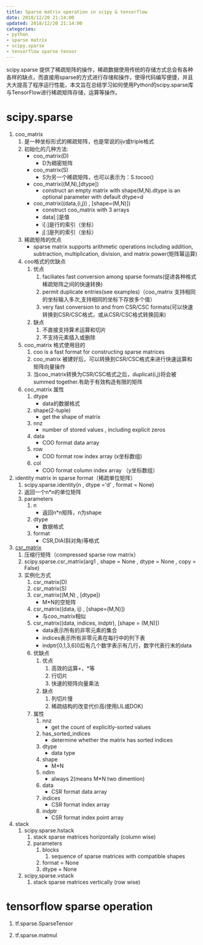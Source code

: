 ```yaml
---
title: Sparse matrix operation in scipy & tensorflow
date: 2018/12/20 21:14:00
updated: 2018/12/20 21:14:00
categories:
- python
- sparse matrix
- scipy.sparse
- tensorflow sparse tensor
---
```


scipy.sparse 提供了稀疏矩阵的操作，稀疏数据使用传统的存储方式总会有各种各样的缺点，而直接用sparse的方式进行存储和操作，使得代码编写便捷，并且大大提高了程序运行性能，本文旨在总结学习如何使用Python的scipy.sparse库与TensorFlow进行稀疏矩阵存储，运算等操作。

<!-- more -->

# scipy.sparse

1. coo_matrix 
   1. 是一种坐标形式的稀疏矩阵，也是常说的ijv或triple格式
   2. 初始化的几种方法:
      - coo_matrix(D) 
        - D为稠密矩阵
      - coo_matrix(S)
        -  S为另一个稀疏矩阵，也可以表示为：S.tocoo()
      - coo_matrix((M,N),[dtype]) 
        - construct an empty matrix with shape(M,N).dtype is an optional parameter with default dtype=d
      - coo_matrix((data,(i,j)) , [shape=(M,N)])
        - construct coo_matrix with 3 arrays
        - data[:]是值
        - i[:]是行的索引（坐标）
        - j[:]是列的索引（坐标）
   3. 稀疏矩阵的优点
       - sparse matrix supports arithmetic operations including addition, subtraction, multiplication, division, and matrix power(矩阵幂运算)
   4. coo格式的优缺点
       1. 优点
          1. faciliates fast conversion among sparse formats(促进各种格式稀疏矩阵之间的快速转换)
          2. permit duplicate entries(see examples)（coo_matrix 支持相同的坐标输入多次,支持相同的坐标下存放多个值）
          3. very fast conversion to and from CSR/CSC formats(可以快速转换到CSR/CSC格式，或从CSR/CSC格式转换回来)
       2. 缺点
          1. 不直接支持算术运算和切片
          2. 不支持元素插入或删除
   5. coo_matrix 格式使用目的
       1. coo is a fast format for constructing sparse matrices
       2. coo_matrix 被建好后，可以转换到CSR/CSC格式来进行快速运算和矩阵向量操作
       3. 当coo_matrix转换为CSR/CSC格式之后，duplicat(i,j)将会被summed together.有助于有效构造有限的矩阵
   6. coo_matrix 属性
       1. dtype
          - data的数据格式
       2. shape(2-tuple)
          - get the shape of matrix 
       3. nnz
          - number of stored values , including explicit zeros
       4. data
          - COO format data array  
       5. row
          - COO format row index array (x坐标数组)
       6. col  
          - COO format column index array （y坐标数组）
2. identity matrix in sparse format（稀疏单位矩阵）
   1. scipy.sparse.identity(n , dtype ='d' , format = None)
   2. 返回一个n*n的单位矩阵
   3. parameters
       1. n
          - 返回n*n矩阵，n为shape
       2. dtype
          - 数据格式
       3. format
          - CSR,DIA(斜对角)等格式
3. [csr_matrix](https://docs.scipy.org/doc/scipy-0.14.0/reference/generated/scipy.sparse.csr_matrix.html)
   1. 压缩行矩阵（compressed sparse row matrix）
   2. scipy.sparse.csr_matrix(arg1 , shape = None , dtype = None , copy = False)
   3. 实例化方式
      1. csr_matrix(D)
      2. csr_matrix(S)
      3. csr_matrix((M,N) , [dtype])
         - M*N的空矩阵 
      4. csr_matrix((data, ij) , [shape=(M,N)])
         -  与coo_matrix相似
      5. csr_matrix((data, indices, indptr), [shape = (M,N)])
         - data表示所有的非零元素的集合
         - indices表示所有非零元素在每行中的列下表
         - indptr[0,1,3,6]0后有几个数字表示有几行，数字代表行末的data 
      6. 优缺点
         1. 优点
            1. 高效的运算+，*等
            2. 行切片
            3. 快速的矩阵向量乘法
         2. 缺点
            1. 列切片慢
            2. 稀疏结构的改变代价高(使用LIL或DOK)
      7. 属性
         1. nnz
            - get the count of explicitly-sorted values 
         2. has_sorted_indices
            - determine whether the matrix has sorted indices 
         3. dtype
            - data type 
         4. shape
            - M*N 
         5. ndim
            - always 2(means M*N two dimention) 
         6. data
            -  CSR format data array
         7. indices
            - CSR format index array 
         8. indptr
            - CSR format index point array  
4. stack
   1. scipy.sparse.hstack
      1. stack sparse matrices horizontally (column wise)
      2. parameters
         1. blocks
            1. sequence of sparse matrices with compatible shapes
         2. format = None
         3. dtype = None
   2. scipy,sparse.vstack
      1. stack sparse matrices vertically (row wise)


# tensorflow sparse operation

1. tf.sparse.SparseTensor

2. tf.sparse.matmul